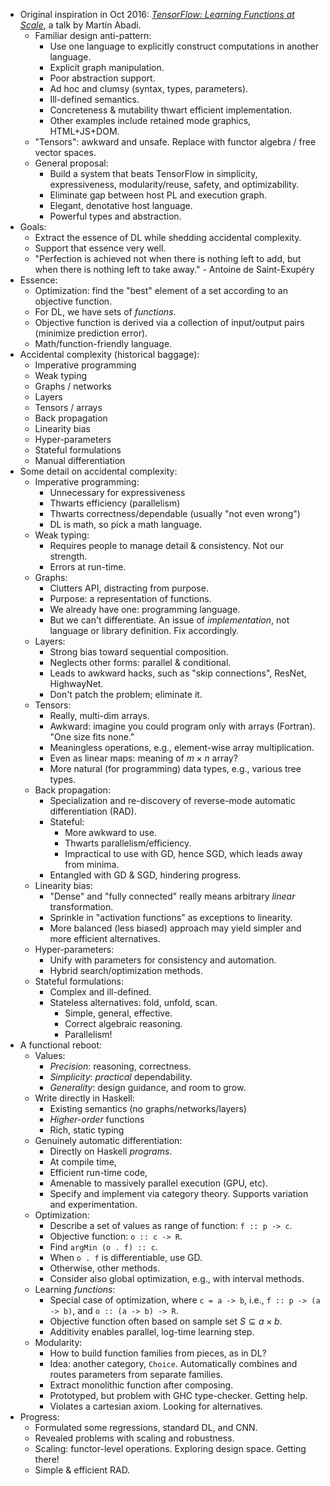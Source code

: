 
[*TensorFlow: Learning Functions at Scale*]: https://www.youtube.com/watch?v=EpifLmPM1L0&list=PLnqUlCo055hV-Yb_88YYUC2ucaBKCWCsa "Talk by Martín Abadi (2016)"

*   Original inspiration in Oct 2016: [*TensorFlow: Learning Functions at Scale*], a talk by Martín Abadi.
    *   Familiar design anti-pattern:
        *   Use one language to explicitly construct computations in another language.
        *   Explicit graph manipulation.
        *   Poor abstraction support.
        *   Ad hoc and clumsy (syntax, types, parameters).
        *   Ill-defined semantics.
        *   Concreteness & mutability thwart efficient implementation.
        *   Other examples include retained mode graphics, HTML+JS+DOM.
    *   "Tensors": awkward and unsafe.
        Replace with functor algebra / free vector spaces.
    *   General proposal:
        *   Build a system that beats TensorFlow in simplicity, expressiveness, modularity/reuse, safety, and optimizability.
        *   Eliminate gap between host PL and execution graph.
        *   Elegant, denotative host language.
        *   Powerful types and abstraction.
*   Goals:
    *   Extract the essence of DL while shedding accidental complexity.
    *   Support that essence very well.
    *   "Perfection is achieved not when there is nothing left to add, but when there is nothing left to take away." - Antoine de Saint-Exupéry
*   Essence:
    *   Optimization: find the "best" element of a set according to an objective function.
    *   For DL, we have sets of *functions*.
    *   Objective function is derived via a collection of input/output pairs (minimize prediction error).
    *   Math/function-friendly language.
*   Accidental complexity (historical baggage):
    *   Imperative programming
    *   Weak typing
    *   Graphs / networks
    *   Layers
    *   Tensors / arrays
    *   Back propagation
    *   Linearity bias
    *   Hyper-parameters
    *   Stateful formulations
    *   Manual differentiation
*   Some detail on accidental complexity:
    *   Imperative programming:
        *   Unnecessary for expressiveness
        *   Thwarts efficiency (parallelism)
        *   Thwarts correctness/dependable (usually "not even wrong")
        *   DL is math, so pick a math language.
    *   Weak typing:
        *   Requires people to manage detail & consistency. Not our strength.
        *   Errors at run-time.
    *   Graphs:
        *   Clutters API, distracting from purpose.
        *   Purpose: a representation of functions.
        *   We already have one: programming language.
        *   But we can't differentiate.
            An issue of *implementation*, not language or library definition.
            Fix accordingly.
    *   Layers:
        *   Strong bias toward sequential composition.
        *   Neglects other forms: parallel & conditional.
        *   Leads to awkward hacks, such as "skip connections", ResNet, HighwayNet.
        *   Don't patch the problem; eliminate it.
    *   Tensors:
        *   Really, multi-dim arrays.
        *   Awkward: imagine you could program only with arrays (Fortran).
            "One size fits none."
        *   Meaningless operations, e.g., element-wise array multiplication.
        *   Even as linear maps: meaning of $m \times n$ array?
        *   More natural (for programming) data types, e.g., various tree types.
    *   Back propagation:
        *   Specialization and re-discovery of reverse-mode automatic differentiation (RAD).
        *   Stateful:
            *   More awkward to use.
            *   Thwarts parallelism/efficiency.
            *   Impractical to use with GD, hence SGD, which leads away from minima.
        *   Entangled with GD & SGD, hindering progress.
    *   Linearity bias:
        *   "Dense" and "fully connected" really means arbitrary *linear* transformation.
        *   Sprinkle in "activation functions" as exceptions to linearity.
        *   More balanced (less biased) approach may yield simpler and more efficient alternatives.
    *   Hyper-parameters:
        *   Unify with parameters for consistency and automation.
        *   Hybrid search/optimization methods.
    *   Stateful formulations:
        *   Complex and ill-defined.
        *   Stateless alternatives: fold, unfold, scan.
            *   Simple, general, effective.
            *   Correct algebraic reasoning.
            *   Parallelism!
*   A functional reboot:
    *   Values:
        *   *Precision*: reasoning, correctness.
        *   *Simplicity*: *practical* dependability.
        *   *Generality*: design guidance, and room to grow.
    *   Write directly in Haskell:
        *   Existing semantics (no graphs/networks/layers)
        *   *Higher-order* functions
        *   Rich, static typing
    *   Genuinely automatic differentiation:
        *   Directly on Haskell *programs*.
        *   At compile time,
        *   Efficient run-time code,
        *   Amenable to massively parallel execution (GPU, etc).
        *   Specify and implement via category theory.
            Supports variation and experimentation.
    *   Optimization:
        *   Describe a set of values as range of function: `f :: p -> c`.
        *   Objective function: `o :: c -> R`.
        *   Find `argMin (o . f) :: c`.
        *   When `o . f` is differentiable, use GD.
        *   Otherwise, other methods.
        *   Consider also global optimization, e.g., with interval methods.
    *   Learning *functions*:
        *   Special case of optimization, where `c = a -> b`, i.e., `f :: p -> (a -> b)`, and `o :: (a -> b) -> R`.
        *   Objective function often based on sample set $S \subseteq a \times b$.
        *   Additivity enables parallel, log-time learning step.
    *   Modularity:
        *   How to build function families from pieces, as in DL?
        *   Idea: another category, `Choice`.
            Automatically combines and routes parameters from separate families.
        *   Extract monolithic function after composing.
        *   Prototyped, but problem with GHC type-checker.
            Getting help.
        *   Violates a cartesian axiom.
            Looking for alternatives.
*   Progress:
    *   Formulated some regressions, standard DL, and CNN.
    *   Revealed problems with scaling and robustness.
    *   Scaling: functor-level operations.
        Exploring design space.
        Getting there!
    *   Simple & efficient RAD.
